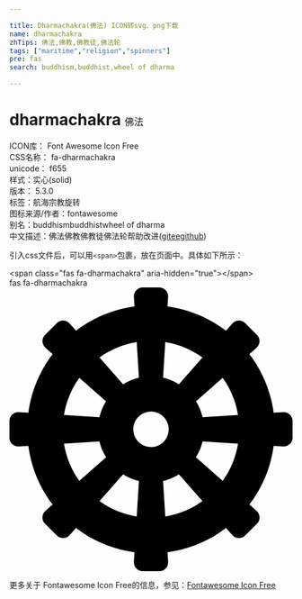```yaml
---

title: Dharmachakra(佛法) ICON转svg、png下载
name: dharmachakra
zhTips: 佛法,佛教,佛教徒,佛法轮
tags: ["maritime","religion","spinners"]
pre: fas
search: buddhism,buddhist,wheel of dharma

---
```


# dharmachakra  <small style="font-size: 60%;font-weight: 100">佛法</small>


<div class="detail-page">
<p>
<span>
ICON库：
<span class="badge-secondary badge">Font Awesome Icon Free</span> 
</span>
<br/>
<span>
CSS名称：
<span class="badge-secondary badge">fa-dharmachakra</span> 
</span>
<br/>
<span>
unicode：
<span class="badge-secondary badge">f655</span> 
<copy-btn content='f655' btn-title=""></copy-btn>
<copy-btn :content='String.fromCodePoint(parseInt("f655", 16))' btn-title="复制U"></copy-btn>
</span><br/><span>样式：<span class="badge-light badge">实心(solid)</span></span>
<br/>
<span>
版本：
<span class="badge-secondary badge">5.3.0</span> 
</span><br/><span>标签：<span class="badge-light badge"><router-link to="/tags/maritime.html">航海</router-link></span><span class="badge-light badge"><router-link to="/tags/religion.html">宗教</router-link></span><span class="badge-light badge"><router-link to="/tags/spinners.html">旋转</router-link></span></span>
<br/>
<span>图标来源/作者：<span class="badge-light badge">fontawesome</span></span> 
<br/>
<span>别名：<span class="badge-light badge">buddhism</span><span class="badge-light badge">buddhist</span><span class="badge-light badge">wheel of dharma</span></span><br/><span class="zh-detail">中文描述：<span class="badge-primary badge">佛法</span><span class="badge-primary badge">佛教</span><span class="badge-primary badge">佛教徒</span><span class="badge-primary badge">佛法轮</span><span class="help-link"><span>帮助改进</span>(<a href="https://gitee.com/liuwave/icon-helper/edit/master/json/fontawesome/solid/dharmachakra.json" target="_blank" rel="noopener noreferrer">gitee</a><a href="https://github.com/liuwave/icon-helper/edit/master/json/fontawesome/solid/dharmachakra.json" target="_blank" rel="noopener noreferrer">github</a></span>)</span><br/>
</p>
</div>
<div class="alert alert-dark">
  <i class="fas fa-dharmachakra fa-xs"></i>
  <i class="fas fa-dharmachakra fa-sm"></i>
  <i class="fas fa-dharmachakra fa-lg"></i>
  <i class="fas fa-dharmachakra fa-2x"></i>
  <i class="fas fa-dharmachakra fa-3x"></i>
  <i class="fas fa-dharmachakra fa-5x"></i>
  <i class="fas fa-dharmachakra fa-7x"></i>
</div>
<div>
  <p>引入css文件后，可以用<code>&lt;span&gt;</code>包裹，放在页面中。具体如下所示：    
  </p>
  <div class="alert alert-primary" style="font-size: 14px">
    &lt;span class="fas fa-dharmachakra" aria-hidden="true"&gt;&lt;/span&gt;
    <copy-btn content='<span class="fas fa-dharmachakra" aria-hidden="true"></span>'></copy-btn>
  </div>
  <div class="alert alert-secondary">
    <i class="fas fa-dharmachakra"
    style="font-size: 24px"
    aria-hidden="true"></i> fas fa-dharmachakra
    <copy-btn content="fas fa-dharmachakra" btn-title="复制图标名称"></copy-btn>
  </div>
</div>
<div id="svg" class="svg-wrap">
<svg xmlns="http://www.w3.org/2000/svg" viewBox="0 0 512 512"><path d="M495 225.06l-17.22 1.08c-5.27-39.49-20.79-75.64-43.86-105.84l12.95-11.43c6.92-6.11 7.25-16.79.73-23.31L426.44 64.4c-6.53-6.53-17.21-6.19-23.31.73L391.7 78.07c-30.2-23.06-66.35-38.58-105.83-43.86L286.94 17c.58-9.21-6.74-17-15.97-17h-29.94c-9.23 0-16.54 7.79-15.97 17l1.08 17.22c-39.49 5.27-75.64 20.79-105.83 43.86l-11.43-12.95c-6.11-6.92-16.79-7.25-23.31-.73L64.4 85.56c-6.53 6.53-6.19 17.21.73 23.31l12.95 11.43c-23.06 30.2-38.58 66.35-43.86 105.84L17 225.06c-9.21-.58-17 6.74-17 15.97v29.94c0 9.23 7.79 16.54 17 15.97l17.22-1.08c5.27 39.49 20.79 75.64 43.86 105.83l-12.95 11.43c-6.92 6.11-7.25 16.79-.73 23.31l21.17 21.17c6.53 6.53 17.21 6.19 23.31-.73l11.43-12.95c30.2 23.06 66.35 38.58 105.84 43.86L225.06 495c-.58 9.21 6.74 17 15.97 17h29.94c9.23 0 16.54-7.79 15.97-17l-1.08-17.22c39.49-5.27 75.64-20.79 105.84-43.86l11.43 12.95c6.11 6.92 16.79 7.25 23.31.73l21.17-21.17c6.53-6.53 6.19-17.21-.73-23.31l-12.95-11.43c23.06-30.2 38.58-66.35 43.86-105.83l17.22 1.08c9.21.58 17-6.74 17-15.97v-29.94c-.01-9.23-7.8-16.54-17.01-15.97zM281.84 98.61c24.81 4.07 47.63 13.66 67.23 27.78l-42.62 48.29c-8.73-5.44-18.32-9.54-28.62-11.95l4.01-64.12zm-51.68 0l4.01 64.12c-10.29 2.41-19.89 6.52-28.62 11.95l-42.62-48.29c19.6-14.12 42.42-23.71 67.23-27.78zm-103.77 64.33l48.3 42.61c-5.44 8.73-9.54 18.33-11.96 28.62l-64.12-4.01c4.07-24.81 13.66-47.62 27.78-67.22zm-27.78 118.9l64.12-4.01c2.41 10.29 6.52 19.89 11.95 28.62l-48.29 42.62c-14.12-19.6-23.71-42.42-27.78-67.23zm131.55 131.55c-24.81-4.07-47.63-13.66-67.23-27.78l42.61-48.3c8.73 5.44 18.33 9.54 28.62 11.96l-4 64.12zM256 288c-17.67 0-32-14.33-32-32s14.33-32 32-32 32 14.33 32 32-14.33 32-32 32zm25.84 125.39l-4.01-64.12c10.29-2.41 19.89-6.52 28.62-11.96l42.61 48.3c-19.6 14.12-42.41 23.71-67.22 27.78zm103.77-64.33l-48.29-42.62c5.44-8.73 9.54-18.32 11.95-28.62l64.12 4.01c-4.07 24.82-13.66 47.64-27.78 67.23zm-36.34-114.89c-2.41-10.29-6.52-19.89-11.96-28.62l48.3-42.61c14.12 19.6 23.71 42.42 27.78 67.23l-64.12 4z"/></svg>
</div>
<detail full-name='fa-dharmachakra'></detail>
    
<div><p>更多关于  Fontawesome Icon Free的信息，参见：<a target="_blank" href="https://iconhelper.cn/fontawesome.html">Fontawesome Icon Free</a>
</p></div>
